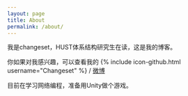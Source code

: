 ```yaml
---
layout: page
title: About
permalink: /about/
---
```


  我是changeset，HUST体系结构研究生在读，这是我的博客。

  你如果对我感兴趣，可以查看我的
{% include icon-github.html username="Changeset" %} /
[微博](http://www.weibo.com/2679553124)

  目前在学习网络编程，准备用Unity做个游戏。

